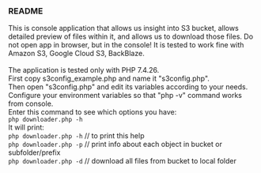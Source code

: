 ### README

This is console application that allows us insight into S3 bucket, allows detailed preview of files within it, and allows us to download those files. Do not open app in browser, but in the console! It is tested to work fine with Amazon S3, Google Cloud S3, BackBlaze.<br>
<br>
The application is tested only with PHP 7.4.26.<br>
First copy s3config_example.php and name it "s3config.php".<br>
Then open "s3config.php" and edit its variables according to your needs.<br>
Configure your environment variables so that "php -v" command works from console.<br>
Enter this command to see which options you have:<br>
`php downloader.php -h`<br>
It will print:<br>
`php downloader.php -h` // to print this help<br>
`php downloader.php -p` // print info about each object in bucket or subfolder/prefix<br>
`php downloader.php -d` // download all files from bucket to local folder<br>
